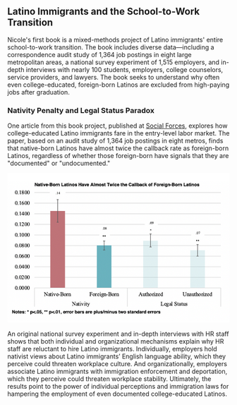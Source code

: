 ## Latino Immigrants and the School-to-Work Transition

Nicole's first book is a mixed-methods project of Latino immigrants' entire school-to-work transition. The book includes diverse data—including a correspondence audit study of 1,364 job postings in eight large metropolitan areas, a national survey experiment of 1,515 employers, and in-depth interviews with nearly 100 students, employers, college counselors, service providers, and lawyers. The book seeks to understand why often even college-educated, foreign-born Latinos are excluded from high-paying jobs after graduation. 

### Nativity Penalty and Legal Status Paradox

One article from this book project, published at [Social Forces](https://academic.oup.com/sf/advance-article-abstract/doi/10.1093/sf/soac055/6611069?redirectedFrom=fulltext), explores how college-educated Latino immigrants fare in the entry-level labor market. The paper, based on an audit study of 1,364 job postings in eight metros, finds that native-born Latinos have almost twice the callback rate as foreign-born Latinos, regardless of whether those foreign-born have signals that they are "documented" or "undocumented." 

![audit3](audit3.png) <!-- .element style="height: 100px" -->

An original national survey experiment and in-depth interviews with HR staff shows that both individual and organizational mechanisms explain why HR staff are reluctant to hire Latino immigrants. Individually, employers hold nativist views about Latino immigrants’ English language ability, which they perceive could threaten workplace culture. And organizationally, employers associate Latino immigrants with immigration enforcement and deportation, which they perceive could threaten workplace stability. Ultimately, the results point to the power of individual perceptions and immigration laws for hampering the employment of even documented college-educated Latinos. 



